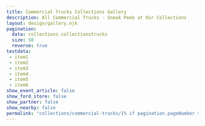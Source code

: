 ```yaml
---
title: Commercial Trucks Collections Gallery
description: All Commercial Trucks - Sneak Peek at Our Collections
layout: design/gallery.njk
pagination:
  data: collections.collectionstrucks
  size: 50
  reverse: true
testdata:
 - item1
 - item2
 - item3
 - item4
 - item5
 - item6
show_event_article: false
show_ford_store: false
show_partner: false
show_nearby: false
permalink: "collections/commercial-trucks/{% if pagination.pageNumber > 0 %}page-{{ pagination.pageNumber + 1 }}/{% endif %}index.html"
---
```


